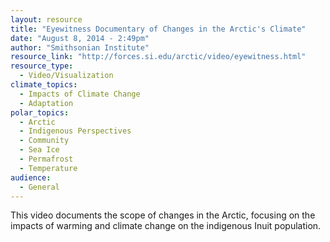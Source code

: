 ```yaml
---
layout: resource
title: "Eyewitness Documentary of Changes in the Arctic's Climate"
date: "August 8, 2014 - 2:49pm"
author: "Smithsonian Institute"
resource_link: "http://forces.si.edu/arctic/video/eyewitness.html"
resource_type:
  - Video/Visualization
climate_topics:
  - Impacts of Climate Change
  - Adaptation
polar_topics:
  - Arctic
  - Indigenous Perspectives
  - Community
  - Sea Ice
  - Permafrost
  - Temperature
audience:
  - General
---
```


This video documents the scope of changes in the Arctic, focusing on the impacts of warming and climate change on the indigenous Inuit population.